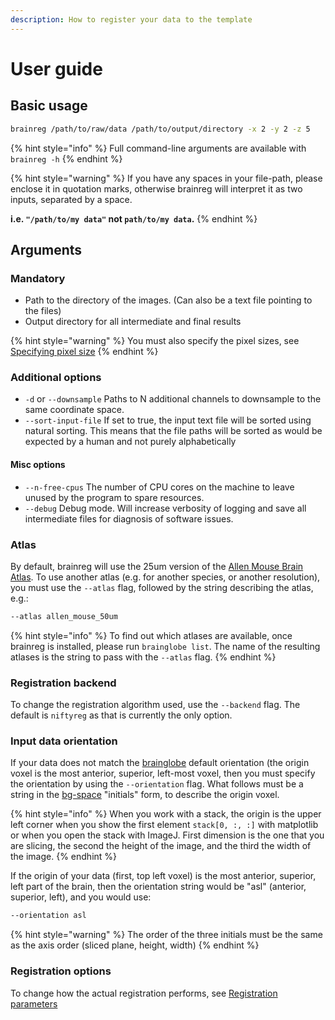```yaml
---
description: How to register your data to the template
---
```


# User guide

## Basic usage

```bash
brainreg /path/to/raw/data /path/to/output/directory -x 2 -y 2 -z 5
```

{% hint style="info" %}
Full command-line arguments are available with `brainreg -h`
{% endhint %}

{% hint style="warning" %}
If you have any spaces in your file-path, please enclose it in quotation marks, otherwise brainreg will interpret it as two inputs, separated by a space.

**i.e. `"/path/to/my data"` not `path/to/my data`.**
{% endhint %}

## Arguments

### Mandatory

* Path to the directory of the images. \(Can also be a text file pointing to the files\)
* Output directory for all intermediate and final results

{% hint style="warning" %}
You must also specify the pixel sizes, see [Specifying pixel size](specify-pixel-size.md)
{% endhint %}

### Additional options

* `-d` or `--downsample` Paths to N additional channels to downsample to the same coordinate space.
* `--sort-input-file` If set to true, the input text file will be sorted using natural sorting. This means that the file paths will be sorted as would be expected by a human and not purely alphabetically

#### Misc options

* `--n-free-cpus` The number of CPU cores on the machine to leave unused by the program to spare resources.
* `--debug` Debug mode. Will increase verbosity of logging and save all intermediate files for diagnosis of software issues.

### Atlas

By default, brainreg will use the 25um version of the [Allen Mouse Brain Atlas](https://mouse.brain-map.org/). To use another atlas \(e.g. for another species, or another resolution\), you must use the `--atlas` flag, followed by the string describing the atlas, e.g.:

```bash
--atlas allen_mouse_50um
```

{% hint style="info" %}
To find out which atlases are available, once brainreg is installed, please run `brainglobe list`. The name of the resulting atlases is the string to pass with the `--atlas` flag.
{% endhint %}

### Registration backend

To change the registration algorithm used, use the `--backend` flag. The default is `niftyreg` as that is currently the only option.

### Input data orientation

If your data does not match the [brainglobe](https://github.com/brainglobe) default orientation \(the origin voxel is the most anterior, superior, left-most voxel, then you must specify the orientation by using the `--orientation` flag. What follows must be a string in the [bg-space](https://github.com/brainglobe/bg-space) "initials" form, to describe the origin voxel.

{% hint style="info" %}
When you work with a stack, the origin is the upper left corner when you show the first element `stack[0, :, :]` with matplotlib or when you open the stack with ImageJ. First dimension is the one that you are slicing, the second the height of the image, and the third the width of the image.
{% endhint %}

If the origin of your data \(first, top left voxel\) is the most anterior, superior, left part of the brain, then the orientation string would be "asl" \(anterior, superior, left\), and you would use:

```bash
--orientation asl
```

{% hint style="warning" %}
The order of the three initials must be the same as the axis order \(sliced plane, height, width\)
{% endhint %}

### Registration options

To change how the actual registration performs, see [Registration parameters](parameters.md)

